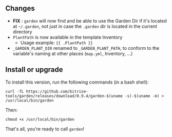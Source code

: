 ## Changes

* __FIX__ : `garden` will now find and be able to use the Garden Dir
  if it's located at `~/.garden`, not just in case the `.garden` dir is
  located in the current directory
* `PlantPath` is now available in the template Inventory
  * Usage example: `{{ .PlantPath }}`
* `_GARDEN_PLANT_DIR` renamed to `_GARDEN_PLANT_PATH`, to conform to
  the variable's naming at other places (`map.yml`, Inventory, ...)


## Install or upgrade

To install this version, run the following commands (in a bash shell):

```
curl -fL https://github.com/bitrise-tools/garden/releases/download/0.9.4/garden-$(uname -s)-$(uname -m) > /usr/local/bin/garden
```

Then:

```
chmod +x /usr/local/bin/garden
```

That's all, you're ready to call `garden`!
